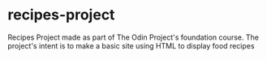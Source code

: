 # recipes-project
Recipes Project made as part of The Odin Project's foundation course.
The project's intent is to make a basic site using HTML to display food recipes